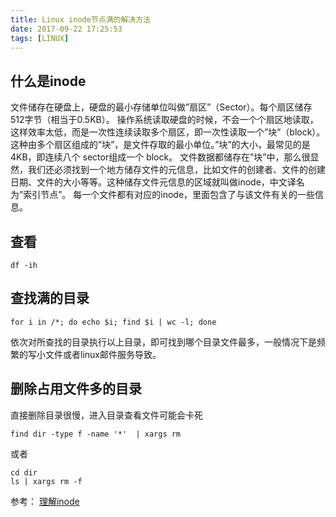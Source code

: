 ```yaml
---
title: Linux inode节点满的解决方法
date: 2017-09-22 17:25:53
tags: [LINUX]
---
```

## 什么是inode

<!-- more -->

文件储存在硬盘上，硬盘的最小存储单位叫做”扇区”（Sector）。每个扇区储存512字节（相当于0.5KB）。
操作系统读取硬盘的时候，不会一个个扇区地读取，这样效率太低，而是一次性连续读取多个扇区，即一次性读取一个”块”（block）。这种由多个扇区组成的”块”，是文件存取的最小单位。”块”的大小，最常见的是4KB，即连续八个 sector组成一个 block。
文件数据都储存在”块”中，那么很显然，我们还必须找到一个地方储存文件的元信息，比如文件的创建者、文件的创建日期、文件的大小等等。这种储存文件元信息的区域就叫做inode，中文译名为”索引节点”。
每一个文件都有对应的inode，里面包含了与该文件有关的一些信息。

## 查看

```
df -ih
```

## 查找满的目录

```
for i in /*; do echo $i; find $i | wc -l; done
```
依次对所查找的目录执行以上目录，即可找到哪个目录文件最多，一般情况下是频繁的写小文件或者linux邮件服务导致。

## 删除占用文件多的目录
直接删除目录很慢，进入目录查看文件可能会卡死
```
find dir -type f -name '*'  | xargs rm 
```
或者
```
cd dir
ls | xargs rm -f
```

参考：
[理解inode](http://www.ruanyifeng.com/blog/2011/12/inode.html)
